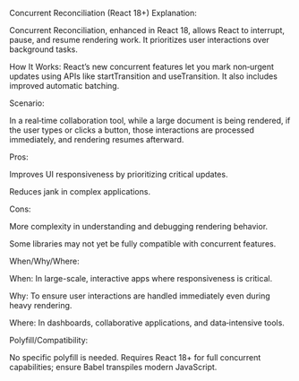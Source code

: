 Concurrent Reconciliation (React 18+)
Explanation:

Concurrent Reconciliation, enhanced in React 18, allows React to interrupt, pause, and resume rendering work. It prioritizes user interactions over background tasks.

How It Works:
React’s new concurrent features let you mark non‑urgent updates using APIs like startTransition and useTransition. It also includes improved automatic batching.

Scenario:

In a real‑time collaboration tool, while a large document is being rendered, if the user types or clicks a button, those interactions are processed immediately, and rendering resumes afterward.

Pros:

Improves UI responsiveness by prioritizing critical updates.

Reduces jank in complex applications.

Cons:

More complexity in understanding and debugging rendering behavior.

Some libraries may not yet be fully compatible with concurrent features.

When/Why/Where:

When: In large-scale, interactive apps where responsiveness is critical.

Why: To ensure user interactions are handled immediately even during heavy rendering.

Where: In dashboards, collaborative applications, and data‑intensive tools.

Polyfill/Compatibility:

No specific polyfill is needed. Requires React 18+ for full concurrent capabilities; ensure Babel transpiles modern JavaScript.

